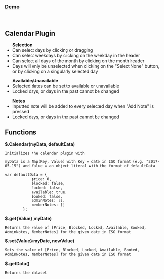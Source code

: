 <div>
<h3><a href="https://kylechua.github.io/calendar/">Demo</a></h3><br>
<h2>Calendar Plugin</h2>

<div>
<ul>
<lh><b>Selection</b></lh>
<li>Can select days by clicking or dragging</li>
<li>Can select weekdays by clicking on the weekday in the header</li>
<li>Can select all days of the month by clicking on the month header</li>
<li>Days will only be unselected when clicking on the "Select None" button, or by clicking on a singularly selected day</li>
</ul>

<ul>
<lh><b>Available/Unavailable</b></lh>
<li>Selected dates can be set to available or unavailable</li>
<li>Locked days, or days in the past cannot be changed</li>
</ul>

<ul>
<lh><b>Notes</b></lh>
<li>Inputted note will be added to every selected day when "Add Note" is pressed</li>
<li>Locked days, or days in the past cannot be changed</li>
</ul>
</div>

</div>

<h2>Functions</h2>

<b>$.Calendar(myData, defaultData)</b>

    Initializes the calendar plugin with

    myData is a Map(Key, Value) with Key = date in ISO format (e.g. "2017-05-15") and Value = an object literal with the format of defaultData

    var defaultData = {
                price: 0,
                blocked: false,
                locked: false,
                available: true,
                booked: false,
                adminNotes: [],
                memberNotes: []
            };

<b>$.get{Value}(myDate)</b>

    Returns the value of [Price, Blocked, Locked, Available, Booked, AdminNotes, MemberNotes] for the given date in ISO format

<b>$.set{Value}(myDate, newValue)</b>
    
    Sets the value of [Price, Blocked, Locked, Available, Booked, AdminNotes, MemberNotes] for the given date in ISO format

<b>$.getData()</b>
    
    Returns the dataset

</div>